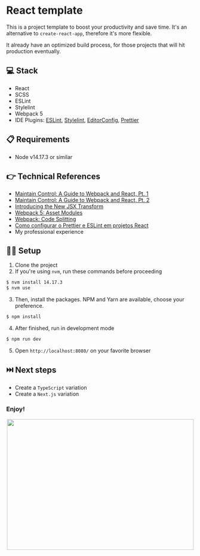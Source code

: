 # React template

This is a project template to boost your productivity and save time. It's an alternative to `create-react-app`, therefore it's more flexible.

It already have an optimized build process, for those projects that will hit production eventually.

## 💻 Stack

- React
- SCSS
- ESLint
- Stylelint
- Webpack 5
- IDE Plugins: [ESLint](https://marketplace.visualstudio.com/items?itemName=dbaeumer.vscode-eslint), [Stylelint](https://marketplace.visualstudio.com/items?itemName=stylelint.vscode-stylelint), [EditorConfig](https://marketplace.visualstudio.com/items?itemName=EditorConfig.EditorConfig), [Prettier](https://marketplace.visualstudio.com/items?itemName=esbenp.prettier-vscode)

## 📋 Requirements

- Node v14.17.3 or similar

## 👉 Technical References

- [Maintain Control: A Guide to Webpack and React, Pt. 1](https://www.toptal.com/react/webpack-react-tutorial-pt-1)
- [Maintain Control: A Guide to Webpack and React, Pt. 2](https://www.toptal.com/react/webpack-config-tutorial-pt-2)
- [Introducing the New JSX Transform](https://reactjs.org/blog/2020/09/22/introducing-the-new-jsx-transform.html#removing-unused-react-imports)
- [Webpack 5: Asset Modules](https://webpack.js.org/guides/asset-modules/)
- [Webpack: Code Splitting](https://webpack.js.org/guides/code-splitting/)
- [Como configurar o Prettier e ESLint em projetos React](https://felipecesar.dev/posts/como-configurar-o-prettier-e-eslint-em-projetos-react/)
- My professional experience

## 👨‍💻 Setup

1. Clone the project
2. If you're using `nvm`, run these commands before proceeding

```bash
$ nvm install 14.17.3
$ nvm use
```

3. Then, install the packages. NPM and Yarn are available, choose your preference.

```bash
$ npm install
```

4. After finished, run in development mode

```bash
$ npm run dev
```

5. Open `http://localhost:8080/` on your favorite browser

## ⏭️ Next steps

- Create a `TypeScript` variation
- Create a `Next.js` variation

### Enjoy!

<div style="text-align: center">
  <img src="https://media.giphy.com/media/pa37AAGzKXoek/giphy.gif" width="500" height="350">
</div>

